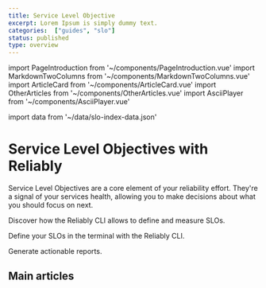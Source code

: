 ```yaml
---
title: Service Level Objective
excerpt: Lorem Ipsum is simply dummy text.
categories:  ["guides", "slo"]
status: published
type: overview
---
```

import PageIntroduction from '~/components/PageIntroduction.vue'
import MarkdownTwoColumns from '~/components/MarkdownTwoColumns.vue'
import ArticleCard from '~/components/ArticleCard.vue'
import OtherArticles from '~/components/OtherArticles.vue'
import AsciiPlayer from '~/components/AsciiPlayer.vue'

import data from '~/data/slo-index-data.json'

# Service Level Objectives with Reliably

<PageIntroduction>

  Service Level Objectives are a core element of your reliability effort.
  They're a signal of your services health, allowing you to make decisions about
  what you should focus on next.

  Discover how the Reliably CLI allows to define and measure SLOs.

</PageIntroduction>

Define your SLOs in the terminal with the Reliably CLI.
<AsciiPlayer id="409008" />

Generate actionable reports.
<AsciiPlayer id="409053" />
## Main articles

<MarkdownTwoColumns>
  <ArticleCard
    title="Define your Service Level Objectives"
    description="Learn how to define and measure your SLOs."
    link="/guides/slo/define-slos/"
  />
  <ArticleCard
    title="Generate SLO reports"
    description="Fetch data from your cloud provider and generate comprehensive SLO reports."
    link="/guides/slo/slo-reports/"
  />
</MarkdownTwoColumns>




